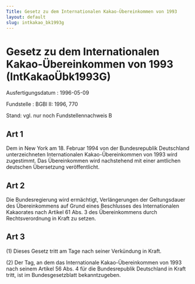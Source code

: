 ```yaml
---
Title: Gesetz zu dem Internationalen Kakao-Übereinkommen von 1993
layout: default
slug: intkakao_bk1993g
---
```


# Gesetz zu dem Internationalen Kakao-Übereinkommen von 1993 (IntKakaoÜbk1993G)

Ausfertigungsdatum
:   1996-05-09

Fundstelle
:   BGBl II: 1996, 770

Stand: vgl. nur noch Fundstellennachweis B


## Art 1

Dem in New York am 18. Februar 1994 von der Bundesrepublik Deutschland
unterzeichneten Internationalen Kakao-Übereinkommen von 1993 wird
zugestimmt. Das Übereinkommen wird nachstehend mit einer amtlichen
deutschen Übersetzung veröffentlicht.


## Art 2

Die Bundesregierung wird ermächtigt, Verlängerungen der Geltungsdauer
des Übereinkommens auf Grund eines Beschlusses des Internationalen
Kakaorates nach Artikel 61 Abs. 3 des Übereinkommens durch
Rechtsverordnung in Kraft zu setzen.


## Art 3

(1) Dieses Gesetz tritt am Tage nach seiner Verkündung in Kraft.

(2) Der Tag, an dem das Internationale Kakao-Übereinkommen von 1993
nach seinem Artikel 56 Abs. 4 für die Bundesrepublik Deutschland in
Kraft tritt, ist im Bundesgesetzblatt bekanntzugeben.

